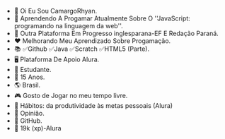 - 👋 Oi Eu Sou CamargoRhyan.
- 👀 Aprendendo A Progamar Atualmente Sobre O ''JavaScript: programando na linguagem da web''.
- 📱  Outra Plataforma Em Progresso inglesparana-EF E Redação Paraná.
- ❤️ Melhorando Meu Aprendizado Sobre Progamação.
- 📚 ✅Github ✅Java ✅Scratch ✅HTML5 (Parte).
- 🖥️ Plataforma De Apoio Alura.
- 💼 Estudante.
- 🎂 15 Anos.
- 🌎 Brasil.
- 🎮 Gosto de Jogar no meu tempo livre. 
- 🍎 Hábitos: da produtividade às metas pessoais (Alura)
- 📮 Opinião.
- 📃 GitHub.
- 🎯 19k (xp)-Alura
<!---
CamargoRhyan/CamargoRhyan is a ✨ special ✨ repository because its `README.md` (this file) appears on your GitHub profile.
You can click the Preview link to take a look at your changes.
--->
